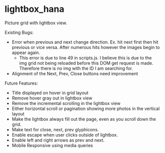 # lightbox_hana
Picture grid with lightbox view.

Existing Bugs:
- Error when previous and next change direction.
  Ex. hit next first then hit previous or vice versa.
      After numerous hits however the images begin to 
      appear again.
  - This error is due to line 49 in scripts.js. I believe
     this is due to the img grid not being reloaded
     before this DOM get request is made. Therefore
     there is no img with the ID I am searching for.
- Alignment of the Next, Prev, Close buttons need improvement

Future Features:
- Title displayed on hover in grid layout
- Remove hover gray out in lightbox view
- Remove the incremental scrolling in the lightbox view
- Either horizontal scroll or pagination showing more photos in the vertical layout
- Make the lightbox always fill out the page, even as you scroll down the grid.
- Make text for close, next, prev glyphicons.
- Enable escape when user clicks outside of lightbox.
- Enable left and right arrows as prev and next.
- Mobile Responsive using media queries